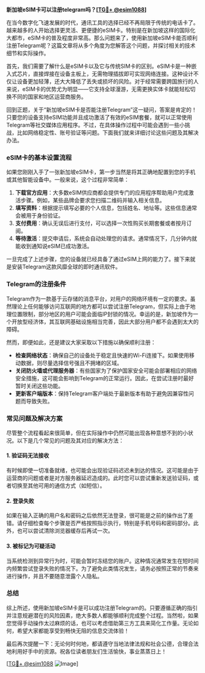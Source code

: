 **新加坡eSIM卡可以注册telegram吗？[[TG💪+ @esim1088](https://t.me/s/esim1088)]**

在当今数字化飞速发展的时代，通讯工具的选择已经不再局限于传统的电话卡了。越来越多的人开始选择更灵活、更便捷的eSIM卡。特别是在新加坡这样的国际化大都市，eSIM卡的普及程度非常高。那么问题来了，使用新加坡eSIM卡能否顺利注册Telegram呢？这篇文章将从多个角度为您解答这个问题，并探讨相关的技术细节和实际操作。

首先，我们需要了解什么是eSIM卡以及它与传统SIM卡的区别。eSIM卡是一种嵌入式芯片，直接焊接在设备主板上，无需物理插拔即可实现网络连接。这种设计不仅让设备更加轻薄，还大大降低了丢失或损坏的风险。对于经常需要跨国旅行的人来说，eSIM卡的优势尤为明显——它支持全球漫游，无需更换实体卡就能轻松切换不同的国家和地区运营商服务。

回到正题，关于“新加坡eSIM卡是否能注册Telegram”这一疑问，答案是肯定的！只要您的设备支持eSIM功能并且成功激活了有效的eSIM套餐，就可以正常使用Telegram等社交媒体应用程序。不过，在具体操作过程中可能会遇到一些小挑战，比如网络稳定性、账号验证等问题。下面我们就来详细讨论这些问题及其解决办法。

### eSIM卡的基本设置流程

如果您刚刚入手了一张新加坡eSIM卡，第一步当然是将其正确地配置到您的手机或其他智能设备中。一般来说，这个过程非常简单：

1. **下载官方应用**：大多数eSIM供应商都会提供专门的应用程序帮助用户完成激活步骤。例如，某些品牌会要求您扫描二维码并输入相关信息。
2. **填写资料**：根据提示填写必要的个人信息，包括姓名、地址等。这些信息通常会被用于身份验证。
3. **支付费用**：确认无误后进行支付，可以选择一次性购买长期套餐或者按月订阅。
4. **等待激活**：提交申请后，系统会自动处理您的请求。通常情况下，几分钟内就能收到通知说eSIM已成功激活。

一旦完成了上述步骤，您的设备就已经具备了通过eSIM上网的能力了。接下来就是安装Telegram这款风靡全球的即时通讯软件。

### Telegram的注册条件

Telegram作为一款基于云存储的消息平台，对用户的网络环境有一定的要求。虽然理论上任何能够访问互联网的地方都可以尝试注册Telegram，但实际上由于地理位置限制，部分地区的用户可能会面临IP封锁的情况。幸运的是，新加坡作为一个开放型经济体，其互联网基础设施相当完善，因此大部分用户都不会遇到太大的障碍。

然而，即便如此，还是建议大家采取以下措施以确保顺利注册：

- **检查网络状态**：确保自己的设备处于稳定且快速的Wi-Fi连接下。如果使用移动数据，则尽量选择信号强且不拥堵的区域。
- **关闭防火墙或代理服务器**：有些国家为了保护国家安全可能会部署相应的网络安全措施，这可能会影响到Telegram的正常运行。因此，在尝试注册时最好暂时关闭这些功能。
- **更新客户端版本**：保持Telegram客户端处于最新版本有助于避免因兼容性问题而导致失败。

### 常见问题及解决方案

尽管整个流程看起来很简单，但在实际操作中仍然可能出现各种意想不到的小状况。以下是几个常见的问题及其对应的解决方法：

#### 1. 验证码无法接收
有时候即使一切准备就绪，也可能会出现验证码迟迟未到达的情况。这可能是由于运营商的问题或者是对方服务器延迟造成的。此时您可以尝试重新发送验证码，或者切换至其他可用的通信方式（如短信）。

#### 2. 登录失败
如果在输入正确的用户名和密码之后依然无法登录，很可能是之前的操作出了差错。请仔细检查每个步骤是否严格按照指示执行，特别是手机号码和密码部分。此外，也可以尝试清除浏览器缓存后再试一次。

#### 3. 被标记为可疑活动
当系统检测到异常行为时，可能会暂时冻结您的账户。这种情况通常发生在短时间内频繁尝试登录失败的情况下。为了避免此类情况发生，请务必按照正常的节奏来进行操作，并且不要随意泄露个人隐私。

### 总结

综上所述，使用新加坡eSIM卡是可以成功注册Telegram的。只要遵循正确的指引并注意规避潜在的风险因素，绝大多数人都能够顺利完成整个过程。当然啦，如果您觉得手动操作太过麻烦的话，也可以考虑借助第三方工具来简化工作量。无论如何，希望大家都能享受到畅快无阻的信息交流体验！

最后再次提醒一下：无论何时何地，都请遵守当地法律法规和社会公德，合理合法地利用好手中的资源。祝各位读者朋友们生活愉快，事业蒸蒸日上！

[[TG💪+ @esim1088](https://t.me/s/esim1088) ![Image](https://i.postimg.cc/4NQfJmqS/Snipaste-2025-05-13-00-14-12.png)]